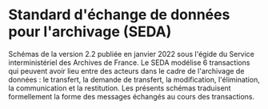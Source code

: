 # Standard d'échange de données pour l'archivage (SEDA)
Schémas de la version 2.2 publiée en janvier 2022 sous l'égide du Service interministériel des Archives de France.
Le SEDA modélise 6 transactions qui peuvent avoir lieu entre des acteurs dans le cadre de l'archivage de données :
le transfert, la demande de transfert, la modification, l'élimination, la communication et la restitution.
Les présents schémas traduisent formellement la forme des messages échangés au cours des transactions.
